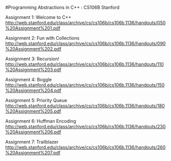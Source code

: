 #Programming Abstractions in C++ : CS106B Stanford

Assignment 1: Welcome to C++ http://web.stanford.edu/class/archive/cs/cs106b/cs106b.1136/handouts/050%20Assignment%201.pdf

Assignment 2: Fun with Collections http://web.stanford.edu/class/archive/cs/cs106b/cs106b.1136/handouts/090%20Assignment%202.pdf

Assignment 3: Recursion! http://web.stanford.edu/class/archive/cs/cs106b/cs106b.1136/handouts/110%20Assignment%203.pdf

Assignment 4: Boggle http://web.stanford.edu/class/archive/cs/cs106b/cs106b.1136/handouts/150%20Assignment%204.pdf

Assignment 5: Priority Queue http://web.stanford.edu/class/archive/cs/cs106b/cs106b.1136/handouts/180%20Assignment%205.pdf

Assignment 6: Huffman Encoding http://web.stanford.edu/class/archive/cs/cs106b/cs106b.1136/handouts/230%20Assignment%206.pdf

Assignment 7: Trailblazer http://web.stanford.edu/class/archive/cs/cs106b/cs106b.1136/handouts/260%20Assignment%207.pdf

